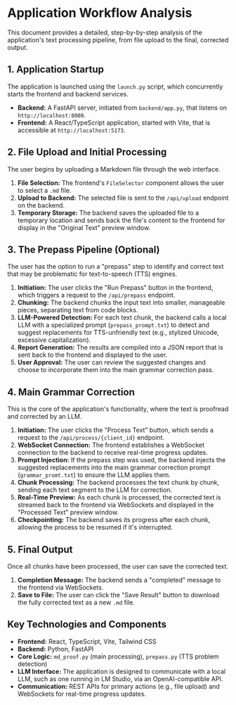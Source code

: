 # Application Workflow Analysis

This document provides a detailed, step-by-by-step analysis of the application's text processing pipeline, from file upload to the final, corrected output.

## 1. Application Startup

The application is launched using the `launch.py` script, which concurrently starts the frontend and backend services.

-   **Backend:** A FastAPI server, initiated from `backend/app.py`, that listens on `http://localhost:8000`.
-   **Frontend:** A React/TypeScript application, started with Vite, that is accessible at `http://localhost:5173`.

## 2. File Upload and Initial Processing

The user begins by uploading a Markdown file through the web interface.

1.  **File Selection:** The frontend's `FileSelector` component allows the user to select a `.md` file.
2.  **Upload to Backend:** The selected file is sent to the `/api/upload` endpoint on the backend.
3.  **Temporary Storage:** The backend saves the uploaded file to a temporary location and sends back the file's content to the frontend for display in the "Original Text" preview window.

## 3. The Prepass Pipeline (Optional)

The user has the option to run a "prepass" step to identify and correct text that may be problematic for text-to-speech (TTS) engines.

1.  **Initiation:** The user clicks the "Run Prepass" button in the frontend, which triggers a request to the `/api/prepass` endpoint.
2.  **Chunking:** The backend chunks the input text into smaller, manageable pieces, separating text from code blocks.
3.  **LLM-Powered Detection:** For each text chunk, the backend calls a local LLM with a specialized prompt (`prepass_prompt.txt`) to detect and suggest replacements for TTS-unfriendly text (e.g., stylized Unicode, excessive capitalization).
4.  **Report Generation:** The results are compiled into a JSON report that is sent back to the frontend and displayed to the user.
5.  **User Approval:** The user can review the suggested changes and choose to incorporate them into the main grammar correction pass.

## 4. Main Grammar Correction

This is the core of the application's functionality, where the text is proofread and corrected by an LLM.

1.  **Initiation:** The user clicks the "Process Text" button, which sends a request to the `/api/process/{client_id}` endpoint.
2.  **WebSocket Connection:** The frontend establishes a WebSocket connection to the backend to receive real-time progress updates.
3.  **Prompt Injection:** If the prepass step was used, the backend injects the suggested replacements into the main grammar correction prompt (`grammar_promt.txt`) to ensure the LLM applies them.
4.  **Chunk Processing:** The backend processes the text chunk by chunk, sending each text segment to the LLM for correction.
5.  **Real-Time Preview:** As each chunk is processed, the corrected text is streamed back to the frontend via WebSockets and displayed in the "Processed Text" preview window.
6.  **Checkpointing:** The backend saves its progress after each chunk, allowing the process to be resumed if it's interrupted.

## 5. Final Output

Once all chunks have been processed, the user can save the corrected text.

1.  **Completion Message:** The backend sends a "completed" message to the frontend via WebSockets.
2.  **Save to File:** The user can click the "Save Result" button to download the fully corrected text as a new `.md` file.

## Key Technologies and Components

-   **Frontend:** React, TypeScript, Vite, Tailwind CSS
-   **Backend:** Python, FastAPI
-   **Core Logic:** `md_proof.py` (main processing), `prepass.py` (TTS problem detection)
-   **LLM Interface:** The application is designed to communicate with a local LLM, such as one running in LM Studio, via an OpenAI-compatible API.
-   **Communication:** REST APIs for primary actions (e.g., file upload) and WebSockets for real-time progress updates.
